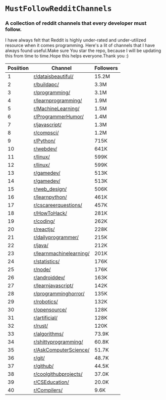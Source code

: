 # ```MustFollowRedditChannels```
### A collection of reddit channels that every developer must follow. 

I have always felt that Reddit is highly under-rated and under-utilized resource when it comes programming. 
Here's a lit of channels that I have always found useful.Make sure You star the repo, 
because I will be updating this from time to time.Hope this helps everyone.Thank you :)

|Posiition|Channel                                                                  |Followers|
|---------|-------------------------------------------------------------------------|---------|
|1        |[r/dataisbeautiful/](https://www.reddit.com/r/dataisbeautiful/)          |15.2M    |
|2        |[r/buildapc/](https://www.reddit.com/r/buildapc/)                        |3.3M     |
|3        |[r/programming/](https://www.reddit.com/r/programming/)                  |3.1M     |
|4        |[r/learnprogramming/](https://www.reddit.com/r/learnprogramming/)        |1.9M     |
|5        |[r/MachineLearning/](https://www.reddit.com/r/MachineLearning/)          |1.5M     |
|6        |[r/ProgrammerHumor/](https://www.reddit.com/r/ProgrammerHumor/)          |1.4M     |
|7        |[r/javascript/](https://www.reddit.com/r/javascript/)                    |1.3M     |
|8        |[r/compsci/](https://www.reddit.com/r/compsci/)                          |1.2M     |
|9        |[r/Python/](https://www.reddit.com/r/Python/)                            |715K     |
|10       |[r/webdev/](https://www.reddit.com/r/webdev/)                            |641K     |
|11       |[r/linux/](https://www.reddit.com/r/linux/)                              |599K     |
|12       |[r/linux/](https://www.reddit.com/r/linux/)                              |599K     |
|13       |[r/gamedev/](https://www.reddit.com/r/gamedev/)                          |513K     |
|14       |[r/gamedev/](https://www.reddit.com/r/gamedev/)                          |513K     |
|15       |[r/web_design/](https://www.reddit.com/r/web_design/)                    |506K     |
|16       |[r/learnpython/](https://www.reddit.com/r/learnpython/)                  |461K     |
|17       |[r/cscareerquestions/](https://www.reddit.com/r/cscareerquestions/)      |457K     |
|18       |[r/HowToHack/](https://www.reddit.com/r/HowToHack/)                      |281K     |
|19       |[r/coding/](https://www.reddit.com/r/coding/)                            |262K     |
|20       |[r/reactjs/](https://www.reddit.com/r/reactjs/)                          |228K     |
|21       |[r/dailyprogrammer/](https://www.reddit.com/r/dailyprogrammer/)          |215K     |
|22       |[r/java/](https://www.reddit.com/r/java/)                                |212K     |
|23       |[r/learnmachinelearning/](https://www.reddit.com/r/learnmachinelearning/)|201K     |
|24       |[r/statistics/](https://www.reddit.com/r/statistics/)                    |176K     |
|25       |[r/node/](https://www.reddit.com/r/node/)                                |176K     |
|26       |[r/androiddev/](https://www.reddit.com/r/androiddev/)                    |163K     |
|27       |[r/learnjavascript/](https://www.reddit.com/r/learnjavascript/)          |142K     |
|28       |[r/programminghorror/](https://www.reddit.com/r/programminghorror/)      |135K     |
|29       |[r/robotics/](https://www.reddit.com/r/robotics/)                        |132K     |
|30       |[r/opensource/](https://www.reddit.com/r/opensource/)                    |128K     |
|31       |[r/artificial/](https://www.reddit.com/r/artificial/)                    |128K     |
|32       |[r/rust/](https://www.reddit.com/r/rust/)                                |120K     |
|33       |[r/algorithms/](https://www.reddit.com/r/algorithms/)                    |73.9K    |
|34       |[r/shittyprogramming/](https://www.reddit.com/r/shittyprogramming/)      |60.8K    |
|35       |[r/AskComputerScience/](https://www.reddit.com/r/AskComputerScience/)    |51.7K    |
|36       |[r/git/](https://www.reddit.com/r/git/)                                  |48.7K    |
|37       |[r/github/](https://www.reddit.com/r/github/)                            |44.5K    |
|38       |[r/coolgithubprojects/](https://www.reddit.com/r/coolgithubprojects/)    |37.0K    |
|39       |[r/CSEducation/](https://www.reddit.com/r/CSEducation/)                  |20.0K    |
|40       |[r/Compilers/](https://www.reddit.com/r/Compilers/)                      |9.6K     |
